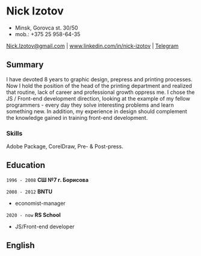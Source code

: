 # Nick Izotov

 - Minsk, Gorovca st. 30/50
 - mob.: +375 25 958-64-35
	  
<div id="webaddress">
  <a href="Nick.Izotov@gmail.com">Nick.Izotov@gmail.com</a>
  | 
  <a href="www.linkedin.com/in/nick-izotov">www.linkedin.com/in/nick-izotov</a>
  |
  <a href='https://t.me/StrongPickles'>Telegram</a>
</div>

## Summary

I have devoted 8 years to graphic design, prepress and printing processes. Now I hold the position of the head of the printing department and realized that routine, lack of career and professional growth oppress me.
I chose the JS / Front-end development direction, looking at the example of my fellow programmers - every day they solve interesting problems and learn something new. In addition, my experience in design should complement the knowledge gained in training front-end development.

### Skills

Adobe Package, CorelDraw, Pre- & Post-press.

## Education

`1996 - 2008`
__СШ №7 г. Борисова__

`2008 - 2012`
__BNTU__

- economist-manager

`2020 - now`
__RS School__

- JS/Front-end developer



## English


